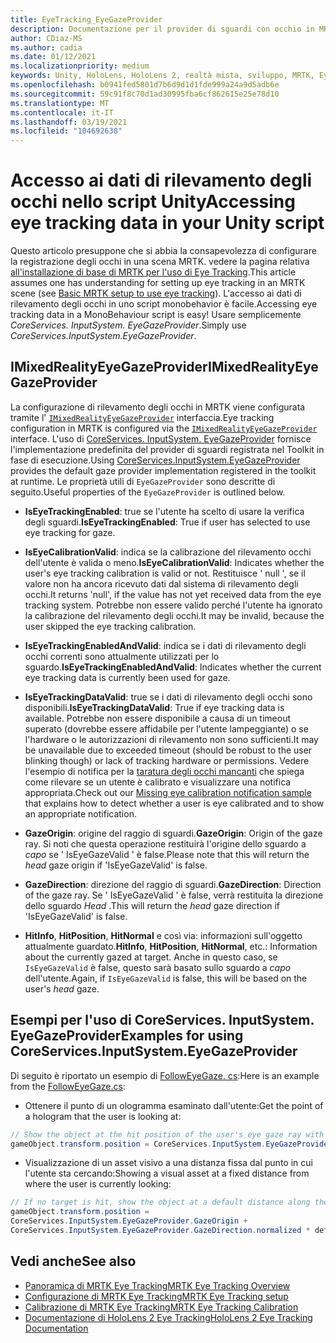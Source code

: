 ```yaml
---
title: EyeTracking_EyeGazeProvider
description: Documentazione per il provider di sguardi con occhio in MRTK
author: CDiaz-MS
ms.author: cadia
ms.date: 01/12/2021
ms.localizationpriority: medium
keywords: Unity, HoloLens, HoloLens 2, realtà mista, sviluppo, MRTK, EyeTracking, EyeGaze,
ms.openlocfilehash: b0941fed5801d7b6d9d1d1fde999a24a9d5adb6e
ms.sourcegitcommit: 59c91f8c70d1ad30995fba6cf862615e25e78d10
ms.translationtype: MT
ms.contentlocale: it-IT
ms.lasthandoff: 03/19/2021
ms.locfileid: "104692638"
---
```

# <a name="accessing-eye-tracking-data-in-your-unity-script"></a><span data-ttu-id="8c8b6-104">Accesso ai dati di rilevamento degli occhi nello script Unity</span><span class="sxs-lookup"><span data-stu-id="8c8b6-104">Accessing eye tracking data in your Unity script</span></span>

<span data-ttu-id="8c8b6-105">Questo articolo presuppone che si abbia la consapevolezza di configurare la registrazione degli occhi in una scena MRTK. vedere la pagina relativa [all'installazione di base di MRTK per l'uso di Eye Tracking](EyeTracking_BasicSetup.md).</span><span class="sxs-lookup"><span data-stu-id="8c8b6-105">This article assumes one has understanding for setting up eye tracking in an MRTK scene (see [Basic MRTK setup to use eye tracking](EyeTracking_BasicSetup.md)).</span></span>
<span data-ttu-id="8c8b6-106">L'accesso ai dati di rilevamento degli occhi in uno script monobehavior è facile.</span><span class="sxs-lookup"><span data-stu-id="8c8b6-106">Accessing eye tracking data in a MonoBehaviour script is easy!</span></span> <span data-ttu-id="8c8b6-107">Usare semplicemente *CoreServices. InputSystem. EyeGazeProvider*.</span><span class="sxs-lookup"><span data-stu-id="8c8b6-107">Simply use *CoreServices.InputSystem.EyeGazeProvider*.</span></span>

## <a name="imixedrealityeyegazeprovider"></a><span data-ttu-id="8c8b6-108">IMixedRealityEyeGazeProvider</span><span class="sxs-lookup"><span data-stu-id="8c8b6-108">IMixedRealityEyeGazeProvider</span></span>

<span data-ttu-id="8c8b6-109">La configurazione di rilevamento degli occhi in MRTK viene configurata tramite l' [`IMixedRealityEyeGazeProvider`](xref:Microsoft.MixedReality.Toolkit.Input.IMixedRealityEyeGazeProvider) interfaccia.</span><span class="sxs-lookup"><span data-stu-id="8c8b6-109">Eye tracking configuration in MRTK is configured via the [`IMixedRealityEyeGazeProvider`](xref:Microsoft.MixedReality.Toolkit.Input.IMixedRealityEyeGazeProvider) interface.</span></span> <span data-ttu-id="8c8b6-110">L'uso di [CoreServices. InputSystem. EyeGazeProvider](EyeTracking_EyeGazeProvider.md) fornisce l'implementazione predefinita del provider di sguardi registrata nel Toolkit in fase di esecuzione.</span><span class="sxs-lookup"><span data-stu-id="8c8b6-110">Using [CoreServices.InputSystem.EyeGazeProvider](EyeTracking_EyeGazeProvider.md) provides the default gaze provider implementation registered in the toolkit at runtime.</span></span>
<span data-ttu-id="8c8b6-111">Le proprietà utili di `EyeGazeProvider` sono descritte di seguito.</span><span class="sxs-lookup"><span data-stu-id="8c8b6-111">Useful properties of the `EyeGazeProvider` is outlined below.</span></span>

- <span data-ttu-id="8c8b6-112">**IsEyeTrackingEnabled**: true se l'utente ha scelto di usare la verifica degli sguardi.</span><span class="sxs-lookup"><span data-stu-id="8c8b6-112">**IsEyeTrackingEnabled**: True if user has selected to use eye tracking for gaze.</span></span>

- <span data-ttu-id="8c8b6-113">**IsEyeCalibrationValid**: indica se la calibrazione del rilevamento occhi dell'utente è valida o meno.</span><span class="sxs-lookup"><span data-stu-id="8c8b6-113">**IsEyeCalibrationValid**: Indicates whether the user's eye tracking calibration is valid or not.</span></span>
<span data-ttu-id="8c8b6-114">Restituisce ' null ', se il valore non ha ancora ricevuto dati dal sistema di rilevamento degli occhi.</span><span class="sxs-lookup"><span data-stu-id="8c8b6-114">It returns 'null', if the value has not yet received data from the eye tracking system.</span></span>
<span data-ttu-id="8c8b6-115">Potrebbe non essere valido perché l'utente ha ignorato la calibrazione del rilevamento degli occhi.</span><span class="sxs-lookup"><span data-stu-id="8c8b6-115">It may be invalid, because the user skipped the eye tracking calibration.</span></span>

- <span data-ttu-id="8c8b6-116">**IsEyeTrackingEnabledAndValid**: indica se i dati di rilevamento degli occhi correnti sono attualmente utilizzati per lo sguardo.</span><span class="sxs-lookup"><span data-stu-id="8c8b6-116">**IsEyeTrackingEnabledAndValid**: Indicates whether the current eye tracking data is currently been used for gaze.</span></span>

- <span data-ttu-id="8c8b6-117">**IsEyeTrackingDataValid**: true se i dati di rilevamento degli occhi sono disponibili.</span><span class="sxs-lookup"><span data-stu-id="8c8b6-117">**IsEyeTrackingDataValid**: True if eye tracking data is available.</span></span>
<span data-ttu-id="8c8b6-118">Potrebbe non essere disponibile a causa di un timeout superato (dovrebbe essere affidabile per l'utente lampeggiante) o se l'hardware o le autorizzazioni di rilevamento non sono sufficienti.</span><span class="sxs-lookup"><span data-stu-id="8c8b6-118">It may be unavailable due to exceeded timeout (should be robust to the user blinking though) or lack of tracking hardware or permissions.</span></span>
<span data-ttu-id="8c8b6-119">Vedere l'esempio di notifica per la [taratura degli occhi mancanti](EyeTracking_IsUserCalibrated.md) che spiega come rilevare se un utente è calibrato e visualizzare una notifica appropriata.</span><span class="sxs-lookup"><span data-stu-id="8c8b6-119">Check out our [Missing eye calibration notification sample](EyeTracking_IsUserCalibrated.md) that explains how to detect whether a user is eye calibrated and to show an appropriate notification.</span></span>

- <span data-ttu-id="8c8b6-120">**GazeOrigin**: origine del raggio di sguardi.</span><span class="sxs-lookup"><span data-stu-id="8c8b6-120">**GazeOrigin**: Origin of the gaze ray.</span></span>
<span data-ttu-id="8c8b6-121">Si noti che questa operazione restituirà l'origine dello sguardo a *capo* se ' IsEyeGazeValid ' è false.</span><span class="sxs-lookup"><span data-stu-id="8c8b6-121">Please note that this will return the *head* gaze origin if 'IsEyeGazeValid' is false.</span></span>

- <span data-ttu-id="8c8b6-122">**GazeDirection**: direzione del raggio di sguardi.</span><span class="sxs-lookup"><span data-stu-id="8c8b6-122">**GazeDirection**: Direction of the gaze ray.</span></span>
<span data-ttu-id="8c8b6-123">Se ' IsEyeGazeValid ' è false, verrà restituita la direzione dello sguardo *Head* .</span><span class="sxs-lookup"><span data-stu-id="8c8b6-123">This will return the *head* gaze direction if 'IsEyeGazeValid' is false.</span></span>

- <span data-ttu-id="8c8b6-124">**HitInfo**, **HitPosition**, **HitNormal** e così via: informazioni sull'oggetto attualmente guardato.</span><span class="sxs-lookup"><span data-stu-id="8c8b6-124">**HitInfo**, **HitPosition**, **HitNormal**, etc.: Information about the currently gazed at target.</span></span>
<span data-ttu-id="8c8b6-125">Anche in questo caso, se `IsEyeGazeValid` è false, questo sarà basato sullo sguardo a *capo* dell'utente.</span><span class="sxs-lookup"><span data-stu-id="8c8b6-125">Again, if `IsEyeGazeValid` is false, this will be based on the user's *head* gaze.</span></span>

## <a name="examples-for-using-coreservicesinputsystemeyegazeprovider"></a><span data-ttu-id="8c8b6-126">Esempi per l'uso di CoreServices. InputSystem. EyeGazeProvider</span><span class="sxs-lookup"><span data-stu-id="8c8b6-126">Examples for using CoreServices.InputSystem.EyeGazeProvider</span></span>

<span data-ttu-id="8c8b6-127">Di seguito è riportato un esempio di [FollowEyeGaze. cs](xref:Microsoft.MixedReality.Toolkit.Examples.Demos.EyeTracking.FollowEyeGaze):</span><span class="sxs-lookup"><span data-stu-id="8c8b6-127">Here is an example from the [FollowEyeGaze.cs](xref:Microsoft.MixedReality.Toolkit.Examples.Demos.EyeTracking.FollowEyeGaze):</span></span>

- <span data-ttu-id="8c8b6-128">Ottenere il punto di un ologramma esaminato dall'utente:</span><span class="sxs-lookup"><span data-stu-id="8c8b6-128">Get the point of a hologram that the user is looking at:</span></span>

```c#
// Show the object at the hit position of the user's eye gaze ray with the target.
gameObject.transform.position = CoreServices.InputSystem.EyeGazeProvider.HitPosition;
```

- <span data-ttu-id="8c8b6-129">Visualizzazione di un asset visivo a una distanza fissa dal punto in cui l'utente sta cercando:</span><span class="sxs-lookup"><span data-stu-id="8c8b6-129">Showing a visual asset at a fixed distance from where the user is currently looking:</span></span>

```c#
// If no target is hit, show the object at a default distance along the gaze ray.
gameObject.transform.position =
CoreServices.InputSystem.EyeGazeProvider.GazeOrigin +
CoreServices.InputSystem.EyeGazeProvider.GazeDirection.normalized * defaultDistanceInMeters;
```

## <a name="see-also"></a><span data-ttu-id="8c8b6-130">Vedi anche</span><span class="sxs-lookup"><span data-stu-id="8c8b6-130">See also</span></span>

- [<span data-ttu-id="8c8b6-131">Panoramica di MRTK Eye Tracking</span><span class="sxs-lookup"><span data-stu-id="8c8b6-131">MRTK Eye Tracking Overview</span></span>](EyeTracking_Main.md)
- [<span data-ttu-id="8c8b6-132">Configurazione di MRTK Eye Tracking</span><span class="sxs-lookup"><span data-stu-id="8c8b6-132">MRTK Eye Tracking setup</span></span>](EyeTracking_BasicSetup.md)
- [<span data-ttu-id="8c8b6-133">Calibrazione di MRTK Eye Tracking</span><span class="sxs-lookup"><span data-stu-id="8c8b6-133">MRTK Eye Tracking Calibration</span></span>](EyeTracking_IsUserCalibrated.md)
- [<span data-ttu-id="8c8b6-134">Documentazione di HoloLens 2 Eye Tracking</span><span class="sxs-lookup"><span data-stu-id="8c8b6-134">HoloLens 2 Eye Tracking Documentation</span></span>](https://docs.microsoft.com/windows/mixed-reality/eye-tracking)
